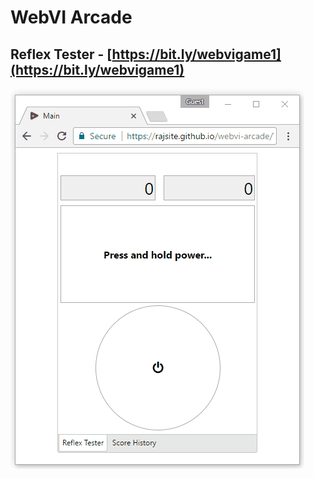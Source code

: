 # WebVI Arcade

## Reflex Tester - [https://bit.ly/webvigame1](https://bit.ly/webvigame1)

[![WebVI Arcade Demo Link](Screenshots/ReflexTester.gif)](https://bit.ly/webvigame1)
